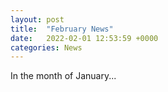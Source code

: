 ```yaml
---
layout: post
title:  "February News"
date:   2022-02-01 12:53:59 +0000
categories: News 
---
```


In the month of January...